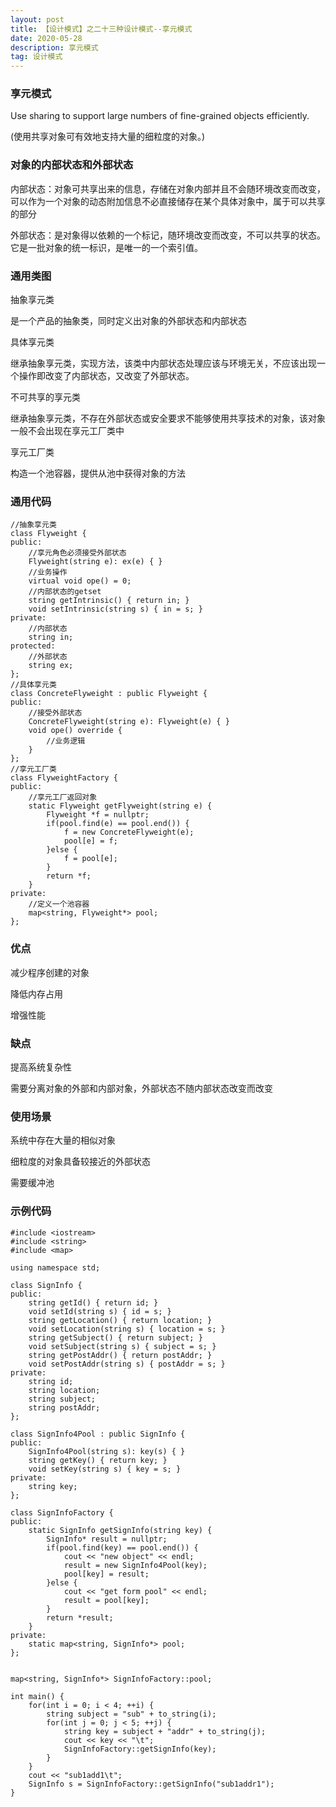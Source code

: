 ```yaml
---
layout: post
title: 【设计模式】之二十三种设计模式--享元模式
date: 2020-05-28
description: 享元模式
tag: 设计模式
---
```

### 享元模式
Use sharing to support large numbers of fine-grained objects efficiently.

(使用共享对象可有效地支持大量的细粒度的对象。)
### 对象的内部状态和外部状态
内部状态：对象可共享出来的信息，存储在对象内部并且不会随环境改变而改变，可以作为一个对象的动态附加信息不必直接储存在某个具体对象中，属于可以共享的部分

外部状态：是对象得以依赖的一个标记，随环境改变而改变，不可以共享的状态。它是一批对象的统一标识，是唯一的一个索引值。
### 通用类图
抽象享元类

是一个产品的抽象类，同时定义出对象的外部状态和内部状态

具体享元类

继承抽象享元类，实现方法，该类中内部状态处理应该与环境无关，不应该出现一个操作即改变了内部状态，又改变了外部状态。

不可共享的享元类

继承抽象享元类，不存在外部状态或安全要求不能够使用共享技术的对象，该对象一般不会出现在享元工厂类中

享元工厂类

构造一个池容器，提供从池中获得对象的方法
### 通用代码
```
//抽象享元类
class Flyweight {
public:
    //享元角色必须接受外部状态
    Flyweight(string e): ex(e) { }
    //业务操作
    virtual void ope() = 0;
    //内部状态的getset
    string getIntrinsic() { return in; }
    void setIntrinsic(string s) { in = s; }
private:
    //内部状态
    string in;
protected:
    //外部状态
    string ex;
};
//具体享元类
class ConcreteFlyweight : public Flyweight {
public:
    //接受外部状态
    ConcreteFlyweight(string e): Flyweight(e) { }
    void ope() override {
        //业务逻辑
    }
};
//享元工厂类
class FlyweightFactory {
public:
    //享元工厂返回对象
    static Flyweight getFlyweight(string e) {
        Flyweight *f = nullptr;
        if(pool.find(e) == pool.end()) {
            f = new ConcreteFlyweight(e);
            pool[e] = f;
        }else {
            f = pool[e];
        }
        return *f;
    }
private:
    //定义一个池容器
    map<string, Flyweight*> pool;
};
```
### 优点
减少程序创建的对象

降低内存占用

增强性能
### 缺点
提高系统复杂性

需要分离对象的外部和内部对象，外部状态不随内部状态改变而改变
### 使用场景
系统中存在大量的相似对象

细粒度的对象具备较接近的外部状态

需要缓冲池
### 示例代码
```
#include <iostream>
#include <string>
#include <map>

using namespace std;

class SignInfo {
public:
    string getId() { return id; }
    void setId(string s) { id = s; }
    string getLocation() { return location; }
    void setLocation(string s) { location = s; }
    string getSubject() { return subject; }
    void setSubject(string s) { subject = s; }
    string getPostAddr() { return postAddr; }
    void setPostAddr(string s) { postAddr = s; }
private:
    string id;
    string location;
    string subject;
    string postAddr;
};

class SignInfo4Pool : public SignInfo {
public:
    SignInfo4Pool(string s): key(s) { }
    string getKey() { return key; }
    void setKey(string s) { key = s; }
private:
    string key;
};

class SignInfoFactory {
public:
    static SignInfo getSignInfo(string key) {
        SignInfo* result = nullptr;
        if(pool.find(key) == pool.end()) {
            cout << "new object" << endl;
            result = new SignInfo4Pool(key);
            pool[key] = result;
        }else {
            cout << "get form pool" << endl;
            result = pool[key];
        }
        return *result;
    }
private:
    static map<string, SignInfo*> pool;
};


map<string, SignInfo*> SignInfoFactory::pool;

int main() {
    for(int i = 0; i < 4; ++i) {
        string subject = "sub" + to_string(i);
        for(int j = 0; j < 5; ++j) {
            string key = subject + "addr" + to_string(j);
            cout << key << "\t";
            SignInfoFactory::getSignInfo(key);
        }
    }
    cout << "sub1add1\t";
    SignInfo s = SignInfoFactory::getSignInfo("sub1addr1");
}
```

